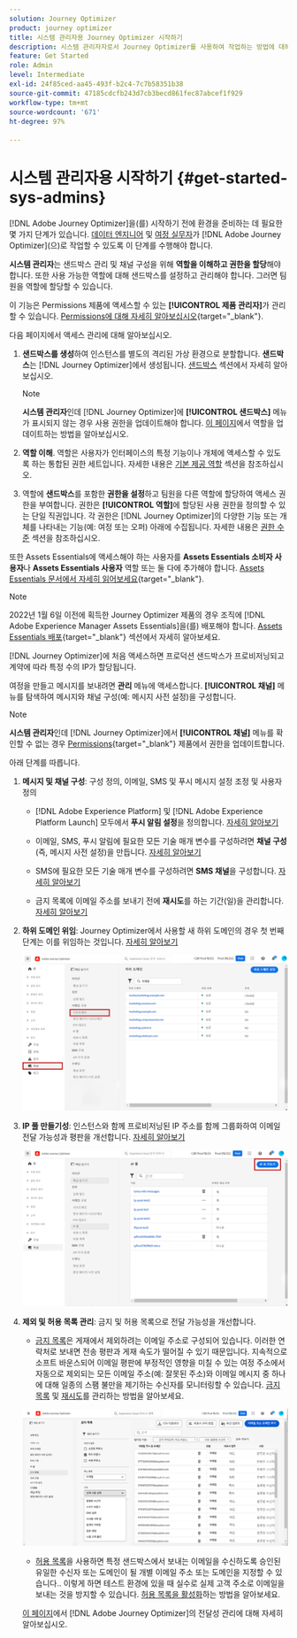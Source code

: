 ```yaml
---
solution: Journey Optimizer
product: journey optimizer
title: 시스템 관리자용 Journey Optimizer 시작하기
description: 시스템 관리자자로서 Journey Optimizer를 사용하여 작업하는 방법에 대해 자세히 알아보십시오
feature: Get Started
role: Admin
level: Intermediate
exl-id: 24f85ced-aa45-493f-b2c4-7c7b58351b38
source-git-commit: 47185cdcfb243d7cb3becd861fec87abcef1f929
workflow-type: tm+mt
source-wordcount: '671'
ht-degree: 97%

---
```


# 시스템 관리자용 시작하기 {#get-started-sys-admins}

[!DNL Adobe Journey Optimizer]을(를) 시작하기 전에 환경을 준비하는 데 필요한 몇 가지 단계가 있습니다.  [데이터 엔지니어](data-engineer.md) 및 [여정 실무자](marketer.md)가 [!DNL Adobe Journey Optimizer]&#x200B;(으)로 작업할 수 있도록 이 단계를 수행해야 합니다.

**시스템 관리자**&#x200B;는 샌드박스 관리 및 채널 구성을 위해 **역할을 이해하고 권한을 할당**&#x200B;해야 합니다. 또한 사용 가능한 역할에 대해 샌드박스를 설정하고 관리해야 합니다. 그러면 팀원을 역할에 할당할 수 있습니다.

이 기능은 Permissions 제품에 액세스할 수 있는 **[!UICONTROL 제품 관리자]**&#x200B;가 관리할 수 있습니다. [Permissions에 대해 자세히 알아보십시오](../../administration/permissions.md){target="_blank"}.

다음 페이지에서 액세스 관리에 대해 알아보십시오.

1. **샌드박스를 생성**&#x200B;하여 인스턴스를 별도의 격리된 가상 환경으로 분할합니다. **샌드박스**&#x200B;는 [!DNL Journey Optimizer]에서 생성됩니다. [샌드박스](../../administration/sandboxes.md) 섹션에서 자세히 알아보십시오.

   >[!NOTE]
   >**시스템 관리자**&#x200B;인데 [!DNL Journey Optimizer]에 **[!UICONTROL 샌드박스]** 메뉴가 표시되지 않는 경우 사용 권한을 업데이트해야 합니다. [이 페이지](../../administration/permissions.md#edit-product-profile)에서 역할을 업데이트하는 방법을 알아보십시오.

1. **역할 이해**. 역할은 사용자가 인터페이스의 특정 기능이나 개체에 액세스할 수 있도록 하는 통합된 권한 세트입니다. 자세한 내용은 [기본 제공 역할](../../administration/ootb-product-profiles.md) 섹션을 참조하십시오.

1. 역할에 **샌드박스**&#x200B;를 포함한 **권한을 설정**&#x200B;하고 팀원을 다른 역할에 할당하여 액세스 권한을 부여합니다. 권한은 **[!UICONTROL 역할]**&#x200B;에 할당된 사용 권한을 정의할 수 있는 단일 직권입니다. 각 권한은 [!DNL Journey Optimizer]의 다양한 기능 또는 개체를 나타내는 기능(예: 여정 또는 오퍼) 아래에 수집됩니다. 자세한 내용은 [권한 수준](../../administration/high-low-permissions.md) 섹션을 참조하십시오.

또한 Assets Essentials에 액세스해야 하는 사용자를 **Assets Essentials 소비자 사용자**&#x200B;나 **Assets Essentials 사용자** 역할 또는 둘 다에 추가해야 합니다. [Assets Essentials 문서에서 자세히 읽어보세요](https://experienceleague.adobe.com/docs/experience-manager-assets-essentials/help/deploy-administer.html?lang=ko){target="_blank"}.

>[!NOTE]
>2022년 1월 6일 이전에 획득한 Journey Optimizer 제품의 경우 조직에 [!DNL Adobe Experience Manager Assets Essentials]을(를) 배포해야 합니다. [Assets Essentials 배포](https://experienceleague.adobe.com/docs/experience-manager-assets-essentials/help/deploy-administer.html?lang=ko){target="_blank"} 섹션에서 자세히 알아보세요.

[!DNL Journey Optimizer]에 처음 액세스하면 프로덕션 샌드박스가 프로비저닝되고 계약에 따라 특정 수의 IP가 할당됩니다.

여정을 만들고 메시지를 보내려면 **관리** 메뉴에 액세스합니다. **[!UICONTROL 채널]** 메뉴를 탐색하여 메시지와 채널 구성(예: 메시지 사전 설정)을 구성합니다.

>[!NOTE]
>**시스템 관리자**&#x200B;인데 [!DNL Journey Optimizer]에서 **[!UICONTROL 채널]** 메뉴를 확인할 수 없는 경우 [Permissions](../../administration/permissions.md){target="_blank"} 제품에서 권한을 업데이트합니다.
>

아래 단계를 따릅니다.

1. **메시지 및 채널 구성**: 구성 정의, 이메일, SMS 및 푸시 메시지 설정 조정 및 사용자 정의

   * [!DNL Adobe Experience Platform] 및 [!DNL Adobe Experience Platform Launch] 모두에서 **푸시 알림 설정**&#x200B;을 정의합니다. [자세히 알아보기](../../push/push-gs.md)

   * 이메일, SMS, 푸시 알림에 필요한 모든 기술 매개 변수를 구성하려면 **채널 구성**&#x200B;(즉, 메시지 사전 설정)을 만듭니다. [자세히 알아보기](../../configuration/channel-surfaces.md)

   * SMS에 필요한 모든 기술 매개 변수를 구성하려면 **SMS 채널**&#x200B;을 구성합니다. [자세히 알아보기](../../sms/sms-configuration.md)

   * 금지 목록에 이메일 주소를 보내기 전에 **재시도**&#x200B;를 하는 기간(일)을 관리합니다. [자세히 알아보기](../../configuration/manage-suppression-list.md)

1. **하위 도메인 위임**: Journey Optimizer에서 사용할 새 하위 도메인의 경우 첫 번째 단계는 이를 위임하는 것입니다. [자세히 알아보기](../../configuration/about-subdomain-delegation.md)

   ![](../assets/subdomain.png)

1. **IP 풀 만들기성**: 인스턴스와 함께 프로비저닝된 IP 주소를 함께 그룹화하여 이메일 전달 가능성과 평판을 개선합니다. [자세히 알아보기](../../configuration/ip-pools.md)

   ![](../assets/ip-pool.png)

1. **제외 및 허용 목록 관리**: 금지 및 허용 목록으로 전달 가능성을 개선합니다.

   * [금지 목록](../../reports/suppression-list.md)은 게재에서 제외하려는 이메일 주소로 구성되어 있습니다. 이러한 연락처로 보내면 전송 평판과 게재 속도가 떨어질 수 있기 때문입니다. 지속적으로 소프트 바운스되어 이메일 평판에 부정적인 영향을 미칠 수 있는 여정 주소에서 자동으로 제외되는 모든 이메일 주소(예: 잘못된 주소)와 이메일 메시지 중 하나에 대해 일종의 스팸 불만을 제기하는 수신자를 모니터링할 수 있습니다. [금지 목록](../../configuration/manage-suppression-list.md) 및 [재시도](../../configuration/retries.md)를 관리하는 방법을 알아보세요.

   ![](../assets/suppression-list-filtering-example.png)

   * [허용 목록](../../configuration/allow-list.md)을 사용하면 특정 샌드박스에서 보내는 이메일을 수신하도록 승인된 유일한 수신자 또는 도메인이 될 개별 이메일 주소 또는 도메인을 지정할 수 있습니다.. 이렇게 하면 테스트 환경에 있을 때 실수로 실제 고객 주소로 이메일을 보내는 것을 방지할 수 있습니다. [허용 목록을 활성화](../../configuration/allow-list.md)하는 방법을 알아보세요.

   [이 페이지](../../reports/deliverability.md)에서 [!DNL Adobe Journey Optimizer]의 전달성 관리에 대해 자세히 알아보십시오.
